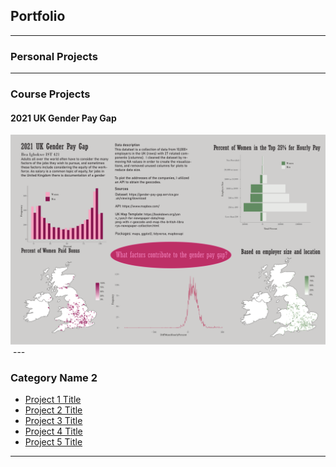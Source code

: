 ## Portfolio

---

### Personal Projects

---

### Course Projects 

#### 2021 UK Gender Pay Gap
<img src="pdf/421Project-smigbokw.pdf"/>
<a href="https://github.com/sanaaigbokwe/sanaaigbokwe.github.io/blob/master/pdf/421Project-smigbokw.pdf" class="image fit" ><img src="421Project-smigbokw.pdf" alt=""></a>
---

### Category Name 2

- [Project 1 Title](http://example.com/)
- [Project 2 Title](http://example.com/)
- [Project 3 Title](http://example.com/)
- [Project 4 Title](http://example.com/)
- [Project 5 Title](http://example.com/)

---
